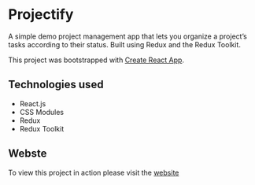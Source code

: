 # Projectify

A simple demo project management app that lets you organize a project’s tasks according to their status. Built using Redux and the Redux Toolkit. 

This project was bootstrapped with [Create React App](https://github.com/facebook/create-react-app).

## Technologies used

- React.js
- CSS Modules
- Redux
- Redux Toolkit

## Webste

To view this project in action please visit the [website](https://projectify.adamshaw.dev/) 
